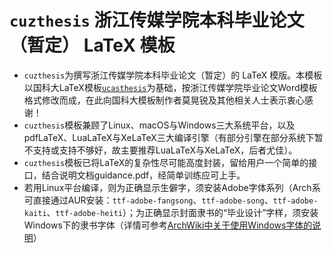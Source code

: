 # `cuzthesis` 浙江传媒学院本科毕业论文（暂定） LaTeX 模板

* `cuzthesis`为撰写浙江传媒学院本科毕业论文（暂定）的 LaTeX 模版。本模板以国科大LaTeX模板[`ucasthesis`](https://github.com/mohuangrui/ucasthesis)为基础，按浙江传媒学院毕业论文Word模板格式修改而成，在此向国科大模板制作者莫晃锐及其他相关人士表示衷心感谢！
* `cuzthesis`模板兼顾了Linux、macOS与Windows三大系统平台，以及pdfLaTeX、LuaLaTeX与XeLaTeX三大编译引擎（有部分引擎在部分系统下暂不支持或支持不够好，故主要推荐LuaLaTeX与XeLaTeX，后者尤佳）。
* `cuzthesis`模板已将LaTeX的复杂性尽可能高度封装，留给用户一个简单的接口，结合说明文档guidance.pdf，经简单训练应可上手。
* 若用Linux平台编译，则为正确显示生僻字，须安装Adobe字体系列（Arch系可直接通过AUR安装：`ttf-adobe-fangsong`、`ttf-adobe-song`、`ttf-adobe-kaiti`、`ttf-adobe-heiti`）；为正确显示封面隶书的“毕业设计”字样，须安装Windows下的隶书字体（详情可参考[ArchWiki中关于使用Windows字体的说明](https://wiki.archlinux.org/title/Microsoft_fonts)）
